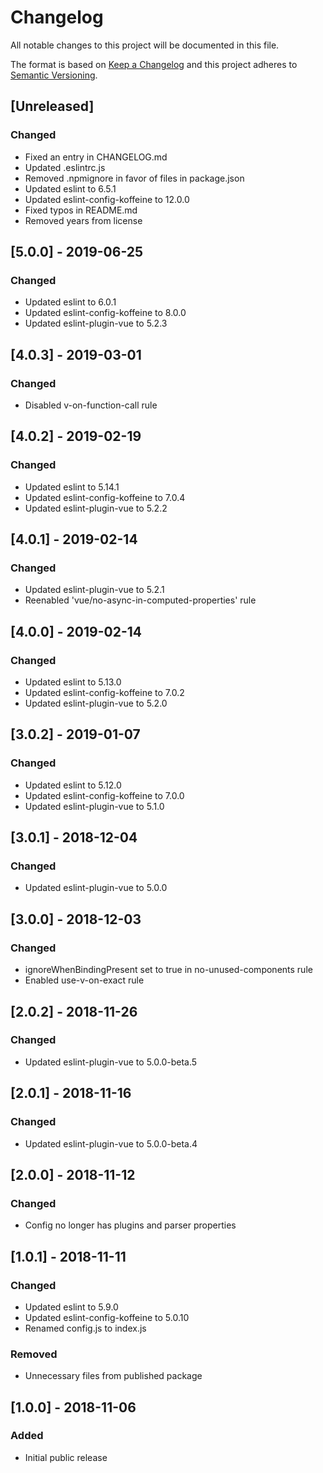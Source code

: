 # Changelog

All notable changes to this project will be documented in this file.

The format is based on [Keep a Changelog](http://keepachangelog.com/en/1.0.0/)
and this project adheres to [Semantic Versioning](http://semver.org/spec/v2.0.0.html).


## [Unreleased]

### Changed

- Fixed an entry in CHANGELOG.md
- Updated .eslintrc.js
- Removed .npmignore in favor of files in package.json
- Updated eslint to 6.5.1
- Updated eslint-config-koffeine to 12.0.0
- Fixed typos in README.md
- Removed years from license


## [5.0.0] - 2019-06-25

### Changed

- Updated eslint to 6.0.1
- Updated eslint-config-koffeine to 8.0.0
- Updated eslint-plugin-vue to 5.2.3


## [4.0.3] - 2019-03-01

### Changed

- Disabled v-on-function-call rule


## [4.0.2] - 2019-02-19

### Changed

- Updated eslint to 5.14.1
- Updated eslint-config-koffeine to 7.0.4
- Updated eslint-plugin-vue to 5.2.2


## [4.0.1] - 2019-02-14

### Changed

- Updated eslint-plugin-vue to 5.2.1
- Reenabled 'vue/no-async-in-computed-properties' rule


## [4.0.0] - 2019-02-14

### Changed

- Updated eslint to 5.13.0
- Updated eslint-config-koffeine to 7.0.2
- Updated eslint-plugin-vue to 5.2.0


## [3.0.2] - 2019-01-07

### Changed

- Updated eslint to 5.12.0
- Updated eslint-config-koffeine to 7.0.0
- Updated eslint-plugin-vue to 5.1.0


## [3.0.1] - 2018-12-04

### Changed

- Updated eslint-plugin-vue to 5.0.0


## [3.0.0] - 2018-12-03

### Changed

- ignoreWhenBindingPresent set to true in no-unused-components rule
- Enabled use-v-on-exact rule


## [2.0.2] - 2018-11-26

### Changed

- Updated eslint-plugin-vue to 5.0.0-beta.5


## [2.0.1] - 2018-11-16

### Changed

- Updated eslint-plugin-vue to 5.0.0-beta.4


## [2.0.0] - 2018-11-12

### Changed

- Config no longer has plugins and parser properties


## [1.0.1] - 2018-11-11

### Changed

- Updated eslint to 5.9.0
- Updated eslint-config-koffeine to 5.0.10
- Renamed config.js to index.js

### Removed

- Unnecessary files from published package


## [1.0.0] - 2018-11-06

### Added

- Initial public release